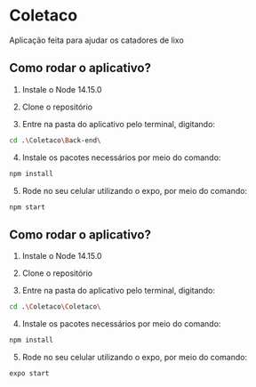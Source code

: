 # Coletaco
Aplicação feita para ajudar os catadores de lixo

## Como rodar o aplicativo?

1. Instale o Node 14.15.0

2. Clone o repositório

3. Entre na pasta do aplicativo pelo terminal, digitando:

```sh
cd .\Coletaco\Back-end\
```

4. Instale os pacotes necessários por meio do comando:
```sh
npm install
```

5. Rode no seu celular utilizando o expo, por meio do comando:
```sh
npm start
```

## Como rodar o aplicativo?

1. Instale o Node 14.15.0

2. Clone o repositório

3. Entre na pasta do aplicativo pelo terminal, digitando:

```sh
cd .\Coletaco\Coletaco\
```

4. Instale os pacotes necessários por meio do comando:
```sh
npm install
```

5. Rode no seu celular utilizando o expo, por meio do comando:
```sh
expo start
```


